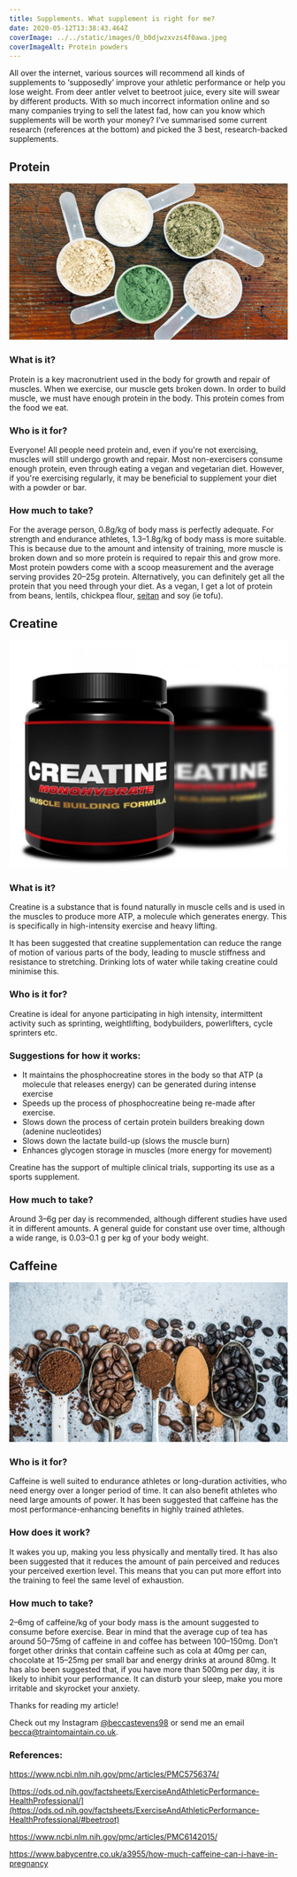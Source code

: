 ```yaml
---
title: Supplements. What supplement is right for me?
date: 2020-05-12T13:38:43.464Z
coverImage: ../../static/images/0_b0djwzxvzs4f0awa.jpeg
coverImageAlt: Protein powders
---
```

All over the internet, various sources will recommend all kinds of supplements to ‘supposedly’ improve your athletic performance or help you lose weight. From deer antler velvet to beetroot juice, every site will swear by different products. With so much incorrect information online and so many companies trying to sell the latest fad, how can you know which supplements will be worth your money? I’ve summarised some current research (references at the bottom) and picked the 3 best, research-backed supplements.

## Protein

![Selection of protein sources](../../static/images/0_b0djwzxvzs4f0awa.jpeg)

### What is it?

Protein is a key macronutrient used in the body for growth and repair of muscles. When we exercise, our muscle gets broken down. In order to build muscle, we must have enough protein in the body. This protein comes from the food we eat.

### Who is it for?

Everyone! All people need protein and, even if you're not exercising, muscles will still undergo growth and repair. Most non-exercisers consume enough protein, even through eating a vegan and vegetarian diet. However, if you're exercising regularly, it may be beneficial to supplement your diet with a powder or bar.

### How much to take?

For the average person, 0.8g/kg of body mass is perfectly adequate. For strength and endurance athletes, 1.3–1.8g/kg of body mass is more suitable. This is because due to the amount and intensity of training, more muscle is broken down and so more protein is required to repair this and grow more. Most protein powders come with a scoop measurement and the average serving provides 20–25g protein. Alternatively, you can definitely get all the protein that you need through your diet. As a vegan, I get a lot of protein from beans, lentils, chickpea flour, [seitan](https://www.thebuddhistchef.com/recipe/seitan/) and soy (ie tofu).

## Creatine

![Creatine pot](../../static/images/0_ezyx7avqdaajfvor.jpeg)

### What is it?

Creatine is a substance that is found naturally in muscle cells and is used in the muscles to produce more ATP, a molecule which generates energy. This is specifically in high-intensity exercise and heavy lifting.

It has been suggested that creatine supplementation can reduce the range of motion of various parts of the body, leading to muscle stiffness and resistance to stretching. Drinking lots of water while taking creatine could minimise this.

### Who is it for?

Creatine is ideal for anyone participating in high intensity, intermittent activity such as sprinting, weightlifting, bodybuilders, powerlifters, cycle sprinters etc.

### Suggestions for how it works:

* It maintains the phosphocreatine stores in the body so that ATP (a molecule that releases energy) can be generated during intense exercise
* Speeds up the process of phosphocreatine being re-made after exercise.
* Slows down the process of certain protein builders breaking down (adenine nucleotides)
* Slows down the lactate build-up (slows the muscle burn)
* Enhances glycogen storage in muscles (more energy for movement)

Creatine has the support of multiple clinical trials, supporting its use as a sports supplement.

### How much to take?

Around 3–6g per day is recommended, although different studies have used it in different amounts. A general guide for constant use over time, although a wide range, is 0.03–0.1 g per kg of your body weight.

## Caffeine

![Coffee grounds on spoons in a row](../../static/images/0_t8cmls8wm2oj4pgc.jpg)

### Who is it for?

Caffeine is well suited to endurance athletes or long-duration activities, who need energy over a longer period of time. It can also benefit athletes who need large amounts of power. It has been suggested that caffeine has the most performance-enhancing benefits in highly trained athletes.

### How does it work?

It wakes you up, making you less physically and mentally tired. It has also been suggested that it reduces the amount of pain perceived and reduces your perceived exertion level. This means that you can put more effort into the training to feel the same level of exhaustion.

### How much to take?

2–6mg of caffeine/kg of your body mass is the amount suggested to consume before exercise. Bear in mind that the average cup of tea has around 50–75mg of caffeine in and coffee has between 100–150mg. Don’t forget other drinks that contain caffeine such as cola at 40mg per can, chocolate at 15–25mg per small bar and energy drinks at around 80mg. It has also been suggested that, if you have more than 500mg per day, it is likely to inhibit your performance. It can disturb your sleep, make you more irritable and skyrocket your anxiety.

Thanks for reading my article!

Check out my Instagram [@beccastevens98](https://www.instagram.com/beccastevens98/) or send me an email becca@traintomaintain.co.uk.

### References:

<https://www.ncbi.nlm.nih.gov/pmc/articles/PMC5756374/>

[https://ods.od.nih.gov/factsheets/ExerciseAndAthleticPerformance-HealthProfessional/](https://ods.od.nih.gov/factsheets/ExerciseAndAthleticPerformance-HealthProfessional/#beetroot)

<https://www.ncbi.nlm.nih.gov/pmc/articles/PMC6142015/>

<https://www.babycentre.co.uk/a3955/how-much-caffeine-can-i-have-in-pregnancy>